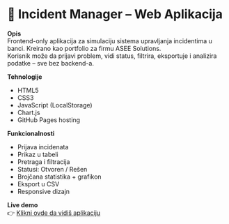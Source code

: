 # 💼 Incident Manager – Web Aplikacija

**Opis**  
Frontend-only aplikacija za simulaciju sistema upravljanja incidentima u banci. Kreirano kao portfolio za firmu ASEE Solutions.  
Korisnik može da prijavi problem, vidi status, filtrira, eksportuje i analizira podatke – sve bez backend-a.

**Tehnologije**
- HTML5
- CSS3
- JavaScript (LocalStorage)
- Chart.js
- GitHub Pages hosting

**Funkcionalnosti**
- Prijava incidenata
- Prikaz u tabeli
- Pretraga i filtracija
- Statusi: Otvoren / Rešen
- Brojčana statistika + grafikon
- Eksport u CSV
- Responsive dizajn

**Live demo**  
👉 [Klikni ovde da vidiš aplikaciju](https://tvoj-username.github.io/incident-manager/)
